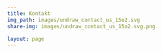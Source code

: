```yaml
---
title: Kontakt
img_path: images/undraw_contact_us_15o2.svg
share-img: images/undraw_contact_us_15o2.svg.png

layout: page
---
```


<div class="typeform-widget" data-url="https://form.typeform.com/to/uhe3vJBG?typeform-medium=embed-snippet" style="width: 100%; height: 500px;"></div> <script> (function() { var qs,js,q,s,d=document, gi=d.getElementById, ce=d.createElement, gt=d.getElementsByTagName, id="typef_orm", b="https://embed.typeform.com/"; if(!gi.call(d,id)) { js=ce.call(d,"script"); js.id=id; js.src=b+"embed.js"; q=gt.call(d,"script")[0]; q.parentNode.insertBefore(js,q) } })() </script>